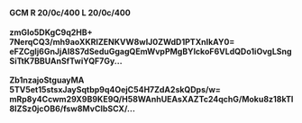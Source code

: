 #### GCM R 20/0c/400 L 20/0c/400
**zmGIo5DKgC9q2HB+**<br/>**7NerqCQ3/mh9aoXKRIZENKVW8wlJ0ZWdD1PTXnIkAY0=**<br/>**eFZCgIj6GnJjAl8S7dSeduGgagQEmWvpPMgBYIckoF6VLdQDo1iOvgLSngSiTtK7BBUAnSfTwiYQF7Gy...**<br/><br/>
**Zb1nzajoStguayMA**<br/>**5TV5et15stsxJaySqtbp9q4OejC54H7ZdA2skQDps/w=**<br/>**mRp8y4Ccwm29X9B9KE9Q/H58WAnhUEAsXAZTc24qchG/Moku8z18kTI8lZSz0jcOB6/fsw8MvCIbSCX/...**